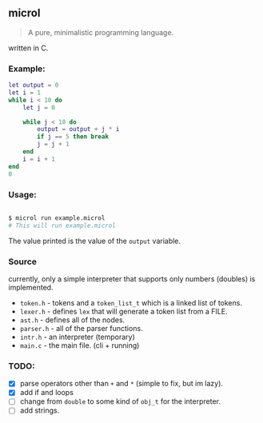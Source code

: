 ## microl
> A pure, minimalistic programming language.

written in C.

### Example:
```lua
let output = 0
let i = 1
while i < 10 do
    let j = 0

    while j < 10 do
        output = output + j * i
        if j == 5 then break
        j = j + 1
    end
    i = i + 1
end
0
```

### Usage:
```sh

$ microl run example.microl
# This will run example.microl

```
The value printed is the value of the `output` variable.

### Source

currently, only a simple interpreter that supports only numbers (doubles) is implemented.

* `token.h` - tokens and a `token_list_t` which is a linked list of tokens.
* `lexer.h` - defines `lex` that will generate a token list from a FILE.
* `ast.h` - defines all of the nodes.
* `parser.h` - all of the parser functions.
* `intr.h` - an interpreter (temporary)
* `main.c` - the main file. (cli + running)

### TODO:
* [x] parse operators other than `+` and `*` (simple to fix, but im lazy).
* [x] add if and loops
* [ ] change from `double` to some kind of `obj_t` for the interpreter.
* [ ] add strings.
